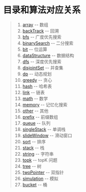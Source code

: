 
# 目录和算法对应关系

> 1. [array](src/array) -- 数组
> 2. [backTrack](src/backTrack) -- 回溯
> 3. [bfs](src/bfs) -- 广度优先搜索
> 4. [binarySearch](src/binarySearch) -- 二分搜索
> 5. [bit](src/bit) -- 位运算
> 6. [dataStructure](src/dataStructure) -- 数据结构
> 7. [dfs](src/dfs) -- 深度优先搜索
> 8. [disjointSet](src/disjointSet) -- 并查集
> 9. [dp](src/dp) -- 动态规划
> 10. [greedy](src/greedy) -- 贪心
> 11. [hash](src/hash) -- 哈希表
> 12. [link](src/link) -- 链表
> 13. [math](src/math) -- 数学
> 14. [memory](src/memory) -- 记忆化搜索
> 15. [other](src/other) -- 其他
> 16. [prefix](src/prefix) -- 前缀数组
> 17. [queue](src/queue) -- 队列
> 18. [singleStack](src/singleStack) -- 单调栈
> 19. [slideWindow](src/slideWindow) -- 滑动窗口
> 20. [sort](src/sort) -- 排序
> 21. [stack](src/sort) -- 栈
> 22. [string](src/string) -- 字符串
> 23. [topk](src/topk) -- topK 问题
> 24. [tree](src/tree) -- 树
> 26. [twoPointer](src/twoPointer) -- 双指针
> 26. [simulation](src/simulation) -- 模拟
> 27. [bucket](src/bucket) -- 桶